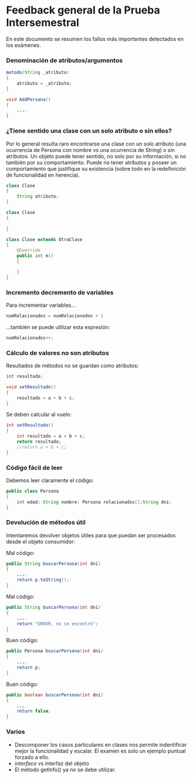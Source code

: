 # Feedback general de la Prueba Intersemestral

En este documento se resumen los fallos más importantes detectados en los exámenes.

### Denominación de atributos/argumentos

```java
metodo(String _atributo)
{
	atributo = _atributo;
}
```

```java
void AddPersona()
{
	....
}
```

### ¿Tiene sentido una clase con un solo atributo o sin ellos?

Por lo general resulta raro encontrarse una clase con un solo atributo (una ocurrencia de Persona con nombre vs una ocurrencia de String) o sin atributos. Un objeto puede tener sentido, no solo por su información, si no también por su comportamiento. Puede no tener atributos y poseer un comportamiento que justifique su existencia (sobre todo en la redefinición de funcionalidad en herencia).

```java
class Clase
{
	String atributo;
}
```

```java
class Clase
{
	
}
```

```java
class Clase extends OtraClase
{
	@Override
	public int m()
	{

	}
}
```

### Incremento decremento de variables

Para incrementar variables...
```java
numRelacionados = numRelacionados + 1
```
...también se puede utilizar esta expresión:
```java
numRelacionados++;
```

### Cálculo de valores no son atributos

Resultados de métodos no se guardan como atributos:

```java
int resultado;

void setResultado()
{
	resultado = a + b + c;
}
```

Se deben calcular al vuelo:

```java
int setResultado()
{
	int resultado = a + b + c;
	return resultado;
	//return a + b + c;
}
```

### Código fácil de leer

Debemos leer claramente el código:

```java
public class Persona
{
	int edad; String nombre; Persona relacionados[];String dni;
}
```

### Devolución de métodos útil

Intentaremos devolver objetos útiles para que puedan ser procesados desde el objeto consumidor:

Mal código:
```java
public String buscarPersona(int dni)
{
	....
	return p.toString();
}
```

Mal código:
```java
public String buscarPersona(int dni)
{
	....
	return "ERROR, no se encontró";
}
```

Buen código:
```java
public Persona buscarPersona(int dni)
{
	....
	return p;
}
```

Buen código:
```java
public boolean buscarPersona(int dni)
{
	....
	return false;
}
```

### Varios
- Descomponer los casos particulares en clases nos permite indentificar mejor la funcionalidad y escalar. El examen es solo un ejemplo puntual forzado a ello.
- *interface* vs interfaz del objeto
- El método getInfo() ya no se debe utilizar.